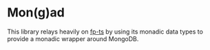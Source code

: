 # Mon(g)ad

This library relays heavily on [fp-ts](https://github.com/gcanti/fp-ts) by using its monadic data types to provide a monadic wrapper around MongoDB.
